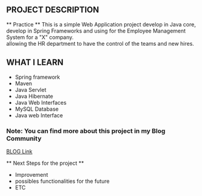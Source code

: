## PROJECT DESCRIPTION
** Practice ** 
This is a simple Web Application project develop in Java core, develop in  Spring Frameworks and using for the Employee Management System for a "X" company.   
allowing the HR department to have the control of the teams and new hires.

## WHAT I LEARN
- Spring framework
- Maven
- Java Servlet
- Java Hibernate
- Java Web Interfaces
- MySQL Database
- Java web Interface 

### Note: You can find more about this project in my Blog Community
[BLOG Link](https://dev.to/franklinholguin/employee-management-system-project-for-practice-36mn)

** Next Steps for the project ** 

- Improvement 
- possibles functionalities for the future
- ETC